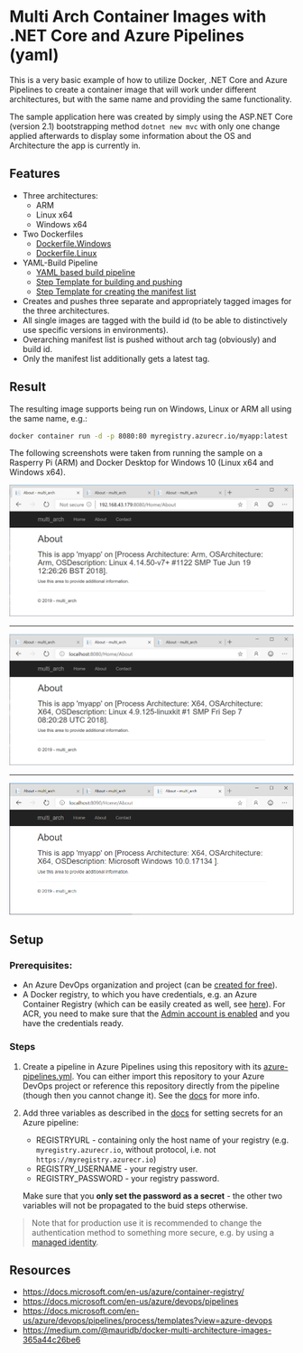 # Multi Arch Container Images with .NET Core and Azure Pipelines (yaml)

This is a very basic example of how to utilize Docker, .NET Core and Azure Pipelines to create a container image that will work under different architectures, but with the same name and providing the same functionality.

The sample application here was created by simply using the ASP.NET Core (version 2.1) bootstrapping method ```dotnet new mvc``` with only one change applied afterwards to display some information about the OS and Architecture the app is currently in.

## Features

* Three architectures:
   * ARM
   * Linux x64
   * Windows x64
* Two Dockerfiles
   * [Dockerfile.Windows](./Dockerfile.Windows)
   * [Dockerfile.Linux](./DockerFile.Linux) 
* YAML-Build Pipeline
   * [YAML based build pipeline](./azure-pipelines.yml)
   * [Step Template for building and pushing](./yml-steps/build-and-push.yml)
   * [Step Template for creating the manifest list](./yml-steps/create-manifest-list.yml)
* Creates and pushes three separate and appropriately tagged images for the three architectures.
* All single images are tagged with the build id (to be able to distinctively use specific versions in environments).
* Overarching manifest list is pushed without arch tag (obviously) and build id.
* Only the manifest list additionally gets a latest tag.

## Result

The resulting image supports being run on Windows, Linux or ARM all using the same name, e.g.:

```sh
docker container run -d -p 8080:80 myregistry.azurecr.io/myapp:latest
```

The following screenshots were taken from running the sample on a Rasperry Pi (ARM) and Docker Desktop for Windows 10 (Linux x64 and Windows x64).

![ARM](./media/arm.png)

----------

![Linux x64](./media/linux-x64.png)

----------

![Windows x64](./media/windows-x64.png)

## Setup

### Prerequisites:

* An Azure DevOps organization and project (can be [created for free](https://docs.microsoft.com/en-us/azure/devops/pipelines/get-started/pipelines-sign-up?view=azure-devops)).
* A Docker registry, to which you have credentials, e.g. an Azure Container Registry (which can be easily created as well, see [here](https://docs.microsoft.com/en-us/azure/container-registry/container-registry-get-started-azure-cli)). For ACR, you need to make sure that the [Admin account is enabled](https://docs.microsoft.com/en-us/azure/container-registry/container-registry-authentication#admin-account) and you have the credentials ready.

### Steps

1. Create a pipeline in Azure Pipelines using this repository with its [azure-pipelines.yml](./azure-pipelines.yml). You can either import this repository to your Azure DevOps project or reference this repository directly from the pipeline (though then you cannot change it). See the [docs](https://docs.microsoft.com/en-us/azure/devops/pipelines/get-started/pipelines-get-started?view=azure-devops&tabs=yaml) for more info.
1. Add three variables as described in the [docs](https://docs.microsoft.com/en-us/azure/devops/pipelines/process/variables?view=azure-devops&tabs=yaml%2Cbatch#secret-variables) for setting secrets for an Azure pipeline:
    * REGISTRYURL - containing only the host name of your registry (e.g. ```myregistry.azurecr.io```, without protocol, i.e. not ```https://myregistry.azurecr.io```)
    * REGISTRY_USERNAME - your registry user.
    * REGISTRY_PASSWORD - your registry password.

    Make sure that you **only set the password as a secret** - the other two variables will not be propagated to the buid steps otherwise.

> Note that for production use it is recommended to change the authentication method to something more secure, e.g. by using a [managed identity](https://docs.microsoft.com/en-us/azure/container-registry/container-registry-authentication-managed-identity). 

## Resources

* https://docs.microsoft.com/en-us/azure/container-registry/
* https://docs.microsoft.com/en-us/azure/devops/pipelines
* https://docs.microsoft.com/en-us/azure/devops/pipelines/process/templates?view=azure-devops
* https://medium.com/@mauridb/docker-multi-architecture-images-365a44c26be6